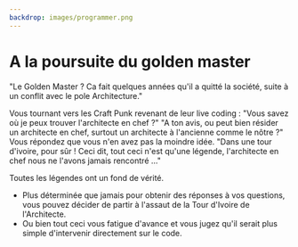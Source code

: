 ```yaml
---
backdrop: images/programmer.png
---
```


# A la poursuite du golden master

"Le Golden Master ? Ca fait quelques années qu'il a quitté la société, suite à un conflit avec le pole Architecture."

Vous tournant vers les Craft Punk revenant de leur live coding : "Vous savez où je peux trouver l'architecte en chef ?"
"A ton avis, ou peut bien résider un architecte en chef, surtout un architecte à l'ancienne comme le nôtre ?"
Vous répondez que vous n'en avez pas la moindre idée.
"Dans une tour d'ivoire, pour sûr ! Ceci dit, tout ceci n'est qu'une légende, l'architecte en chef nous ne l'avons jamais rencontré ..."

Toutes les légendes ont un fond de vérité. 
- Plus déterminée que jamais pour obtenir des réponses à vos questions, vous pouvez décider de partir à l'assaut de la Tour d'Ivoire de l'Architecte.
- Ou bien tout ceci vous fatigue d'avance et vous jugez qu'il serait plus simple d'intervenir directement sur le code.


<Page url="/assaut-tour-ivoire/130" instructions="" action="Partir à l'assaut de la tour d'ivoire !" condition="none" />
<Page url="/rose-doree/100" instructions="" action="Intervenir directemement sur le code !" condition="none" />

